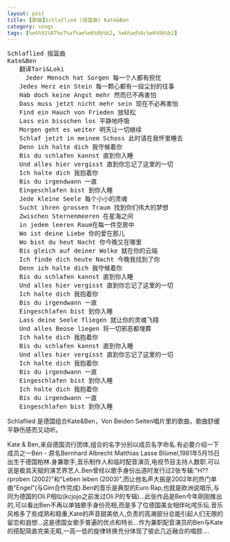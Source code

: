 ```yaml
---
layout: post
title: [歌曲]Schlaflied (摇篮曲) Kate&Ben
category: songs
tags: [%e6%91%87%e7%af%ae%e6%9b%b2, %e6%ad%8c%e6%9b%b2]
---
```


<pre>Schlaflied 摇篮曲
Kate&amp;Ben
　　翻译Tori&amp;Loki
     Jeder Mensch hat Sorgen 每一个人都有担忧
　　Jedes Herz ein Stein 每一颗心都有一段尘封的往事
　　Hab doch keine Angst mehr 然而已不再害怕
　　Dass muss jetzt nicht mehr sein 现在不必再害怕
　　Find ein Hauch von Frieden 放轻松
　　Lass ein bisschen los 平静地呼吸
　　Morgen geht es weiter 明天让一切继续
　　Schlaf jetzt in meinem Schoss 此时请在我怀里睡去
　　Denn ich halte dich 我守候着你
　　Bis du schlafen kannst 直到你入睡
　　Und alles hier vergisst 直到你忘记了这里的一切
　　Ich halte dich 我抱着你
　　Bis du irgendwann 一直
　　Eingeschlafen bist 到你入睡
　　Jede kleine Seele 每个小小的灵魂
　　Sucht ihren grossen Traum 找到你们伟大的梦想
　　Zwischen Sternenmeeren 在星海之间
　　in jedem leeren Raum在每一件空房中
　　Wo ist deine Liebe 你的爱在那儿
　　Wo bist du heut Nacht 你今晚又在哪里
　　Bis gleich auf deiner Wolke 就在你的云端
　　Ich finde dich heute Nacht 今晚我找到了你
　　Denn ich halte dich 我守候着你
　　Bis du schlafen kannst 直到你入睡
　　Und alles hier vergisst 直到你忘记了这里的一切
　　Ich halte dich 我抱着你
　　Bis du irgendwann 一直
　　Eingeschlafen bist 到你入睡
　　Lass deine Seele fliegen 就让你的灵魂飞翔
　　Und alles Beose liegen 将一切邪恶都埋葬
　　Ich halte dich 我抱着你
　　Bis du schlafen kannst 直到你入睡
　　Und alles hier vergisst 直到你忘记了这里的一切
　　Ich halte dich 我抱着你
　　Bis du irgendwann 一直
　　Eingeschlafen bist 到你入睡
　　Ich halte dich 我抱着你
　　Bis du irgendwann 一直
　　Eingeschlafen bist 到你入睡</pre>
<!--more-->
Schlaflied 是德国组合Kate&amp;Ben，Von Beiden Seiten唱片里的歌曲，歌曲舒缓平静伤感而又动听。

Kate &amp; Ben,来自德国流行团体,组合的名字分别以成员名字命名.有必要介绍一下成员之一Ben - 原名Bernhard Albrecht Matthias Lasse Blümel,1981年5月15日出生于德国柏林.身兼歌手,音乐制作人和临时配音演员,电视节目主持人数职.可以说是极具天赋的演艺界艺人.Ben曾经以歌手身份出道时发行过2张专辑:"H??rproben (2002)"和"Leben leben (2003)",而让他名声大振是2002年的热门单曲"Engel"(与Gim合作完成).Ben的音乐是典型的Euro Rap,也就是欧洲说唱乐,与同为德国的Oli.P相似(kcjojo之前发过Oli.P的专辑)...此张作品是Ben今年刚刚推出的,可以看出Ben不再以单独歌手身份亮相,而是多了位德国美女相伴叱咤乐坛.音乐风格多了些成熟和稳重,Kate的声音甜美依人,负责的高潮部分总能引起人们无限的留恋和遐想...这是德国女歌手普遍的优点和特长...作为兼职配音演员的Ben与Kate的搭配简直完美无暇,一高一低的旋律转换充分体现了彼此几近融合的唱腔....
